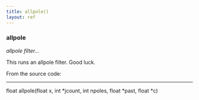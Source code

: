 ```yaml
---
title: allpole()
layout: ref
---
```


### allpole

*allpole filter...*  
  
This runs an allpole filter. Good luck.

From the source code:

-----

float allpole(float x, int \*jcount, int npoles, float \*past, float
\*c)
